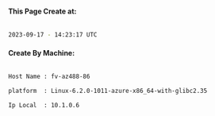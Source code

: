 
   
#### This Page Create at:

```bash

2023-09-17 - 14:23:17 UTC

```

#### Create By Machine:

```bash

Host Name : fv-az488-86

platform  : Linux-6.2.0-1011-azure-x86_64-with-glibc2.35

Ip Local  : 10.1.0.6

```

